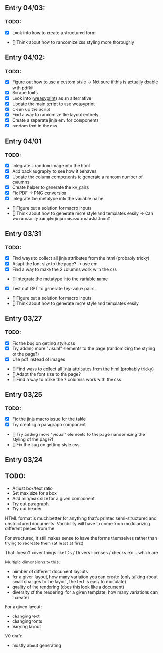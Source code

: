 ## Entry 04/03:
### TODO:
- [x] Look into how to create a structured form
- [] Think about how to randomize css styling more thoroughly

## Entry 04/02:
### TODO:
- [x] Figure out how to use a custom style -> Not sure if this is actually doable with pdfkit
- [x] Scrape fonts
- [x] Look into  ([weasyprint](https://github.com/Kozea/WeasyPrint?tab=BSD-3-Clause-1-ov-file#readme)) as an alternative
- [x] Update the main script to use weasyprint
- [x] Clean up the script
- [x] Find a way to randomize the layout entirely
- [x] Create a separate jinja env for components
- [x] random font in the css

## Entry 04/01
### TODO:
- [x] Integrate a random image into the html
- [x] Add back augraphy to see how it behaves
- [x] Update the column components to generate a random number of columns
- [x] Create helper to generate the kv_pairs
- [x] Fix PDF -> PNG conversion
- [x] Integrate the metatype into the variable name
- [] Figure out a solution for macro inputs
- [] Think about how to generate more style and templates easily -> Can we randomly sample jinja macros and add them?

## Entry 03/31
### TODO:
- [x] Find ways to collect all jinja attributes from the html (probably tricky)
- [x] Adapt the font size to the page? -> use em
- [x] Find a way to make the 2 columns work with the css
- [] Integrate the metatype into the variable name
- [x] Test out GPT to generate key-value pairs
- [] Figure out a solution for macro inputs
- [] Think about how to generate more style and templates easily


## Entry 03/27
### TODO:
- [x] Fix the bug on getting style.css
- [x] Try adding more "visual" elements to the page (randomizing the styling of the page?)
- [x] Use pdf instead of images
- [] Find ways to collect all jinja attributes from the html (probably tricky)
- [] Adapt the font size to the page?
- [] Find a way to make the 2 columns work with the css


## Entry 03/25
### TODO:
- [x] Fix the jinja macro issue for the table
- [x] Try creating a paragraph component
- [] Try adding more "visual" elements to the page (randomizing the styling of the page?)
- [] Fix the bug on getting style.css

## Entry 03/24

## TODO:
- Adjust box/text ratio
- Set max size for a box
- Add min/max size for a given component
- Try out paragraph
- Try out header

HTML format is much better for anything that's printed semi-structured and unstructured documents. Variability will have to come from modularizing different pieces from the 

For structured, it still makes sense to have the forms themselves rather than trying to recreate them (at least at first)

That doesn't cover things like IDs / Drivers licenses / checks etc... which are 

Multiple dimensions to this:
- number of different document layouts
- for a given layout, how many variation you can create (only talking about small changes to the layout, the text is easy to modulate)
- quality of the rendering (does this look like a document)
- diversity of the rendering (for a given template, how many variations can I create)

For a given layout:
- changing text
- changing fonts
- Varying layout

V0 draft:
- mostly about generating 